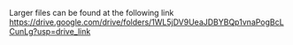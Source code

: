 Larger files can be found at the following link 
https://drive.google.com/drive/folders/1WL5jDV9UeaJDBYBQp1vnaPogBcLCunLg?usp=drive_link 
